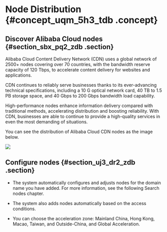 # Node Distribution {#concept_uqm_5h3_tdb .concept}

## Discover Alibaba Cloud nodes {#section_sbx_pq2_zdb .section}

Alibaba Cloud Content Delivery Network \(CDN\) uses a global network of 2500+ nodes covering over 70 countries, with the bandwidth reserve capacity of 120 Tbps, to accelerate content delivery for websites and applications.

CDN continues to reliably serve businesses thanks to its ever-advancing technical specifications, including a 10 G optical network card, 40 TB to 1.5 PB storage space, and 40 Gbps to 200 Gbps bandwidth load capability.

High-performance nodes enhance information delivery compared with traditional methods, accelerating distribution and boosting reliability. With CDN, businesses are able to continue to provide a high-quality services in even the most demanding of situations.

You can see the distribution of Alibaba Cloud CDN nodes as the image below.

![](http://static-aliyun-doc.oss-cn-hangzhou.aliyuncs.com/assets/img/5099/156032824332402_en-US.png)

## Configure nodes {#section_uj3_dr2_zdb .section}

-   The system automatically configures and adjusts nodes for the domain name you have added. For more information, see the following Search nodes chapter.

-   The system also adds nodes automatically based on the access conditions.

-   You can choose the acceleration zone: Mainland China, Hong Kong, Macao, Taiwan, and Outside-China, and Global Acceleration.


